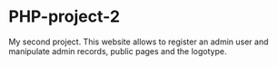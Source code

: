 # PHP-project-2
My second project. 
This website allows to register an admin user and manipulate admin records, public pages and the logotype.
